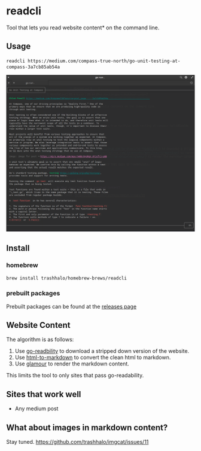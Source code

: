 # readcli

Tool that lets you read website content* on the command line. 

## Usage

```shell
readcli https://medium.com/compass-true-north/go-unit-testing-at-compass-3a7cb85ab54a
```

![](./sample.png)

## Install

### homebrew

```
brew install trashhalo/homebrew-brews/readcli
```

### prebuilt packages

Prebuilt packages can be found at the [releases page](https://github.com/trashhalo/imgcat/readcli)

## Website Content

The algorithm is as follows:
1. Use [go-readbility](https://github.com/go-shiori/go-readability) to download a stripped down version of the website.
2. Use [html-to-markdown](https://github.com/JohannesKaufmann/html-to-markdown) to convert the clean html to markdown.
3. Use [glamour](https://github.com/charmbracelet/glamour) to render the markdown content.

This limits the tool to only sites that pass go-readability.

## Sites that work well

* Any medium post

## What about images in markdown content?

Stay tuned. https://github.com/trashhalo/imgcat/issues/11